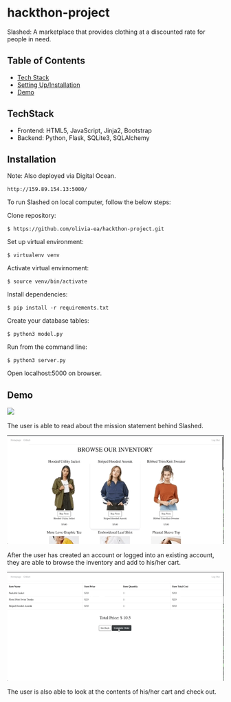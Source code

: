 # hackthon-project
Slashed: A marketplace that provides clothing at a discounted rate for people in need. 

## Table of Contents
* [Tech Stack](#techstack) 
* [Setting Up/Installation](#installation)
* [Demo](#demo)


## TechStack
* Frontend: HTML5, JavaScript, Jinja2, Bootstrap 
* Backend: Python, Flask, SQLite3, SQLAlchemy 

## Installation 

Note: Also deployed via Digital Ocean. 
```
http://159.89.154.13:5000/
```

To run Slashed on local computer, follow the below steps:

Clone repository: 
```
$ https://github.com/olivia-ea/hackthon-project.git
```

Set up virtual environment: 

```
$ virtualenv venv
```

Activate virtual envirnoment:
```
$ source venv/bin/activate
```

Install dependencies:
```
$ pip install -r requirements.txt
```

Create your database tables:
```
$ python3 model.py
```

Run from the command line:
```
$ python3 server.py
```

Open localhost:5000 on browser.

## Demo

![](./static/slashed-gifs/slashed-1.gif)

The user is able to read about the mission statement behind Slashed. 

![](./static/slashed-gifs/slashed-2.gif)

After the user has created an account or logged into an existing account, they are able to browse the inventory and add to his/her cart.

![](./static/slashed-gifs/slashed-3.gif)

The user is also able to look at the contents of his/her cart and check out.
